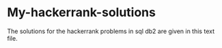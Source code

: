 # My-hackerrank-solutions
The solutions for the hackerrank problems in sql db2 are given in this text file. 
